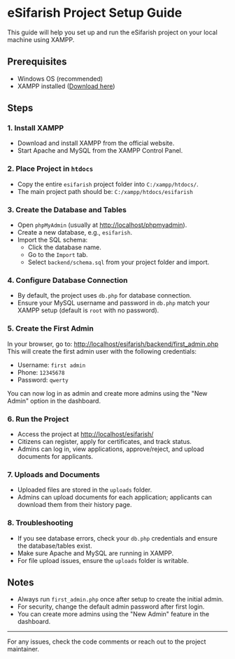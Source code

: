 # eSifarish Project Setup Guide

This guide will help you set up and run the eSifarish project on your local machine using XAMPP.

## Prerequisites

- Windows OS (recommended)
- XAMPP installed ([Download here](https://www.apachefriends.org/index.html))

## Steps

### 1. Install XAMPP

- Download and install XAMPP from the official website.
- Start Apache and MySQL from the XAMPP Control Panel.

### 2. Place Project in `htdocs`

- Copy the entire `esifarish` project folder into `C:/xampp/htdocs/`.
- The main project path should be: `C:/xampp/htdocs/esifarish`

### 3. Create the Database and Tables

- Open `phpMyAdmin` (usually at [http://localhost/phpmyadmin](http://localhost/phpmyadmin)).
- Create a new database, e.g., `esifarish`.
- Import the SQL schema:
  - Click the database name.
  - Go to the `Import` tab.
  - Select `backend/schema.sql` from your project folder and import.

### 4. Configure Database Connection

- By default, the project uses `db.php` for database connection.
- Ensure your MySQL username and password in `db.php` match your XAMPP setup (default is `root` with no password).

### 5. Create the First Admin

In your browser, go to: [http://localhost/esifarish/backend/first_admin.php](http://localhost/esifarish/backend/first_admin.php)
This will create the first admin user with the following credentials:

- Username: `first admin`
- Phone: `12345678`
- Password: `qwerty`

You can now log in as admin and create more admins using the "New Admin" option in the dashboard.

### 6. Run the Project

- Access the project at [http://localhost/esifarish/](http://localhost/esifarish/)
- Citizens can register, apply for certificates, and track status.
- Admins can log in, view applications, approve/reject, and upload documents for applicants.

### 7. Uploads and Documents

- Uploaded files are stored in the `uploads` folder.
- Admins can upload documents for each application; applicants can download them from their history page.

### 8. Troubleshooting

- If you see database errors, check your `db.php` credentials and ensure the database/tables exist.
- Make sure Apache and MySQL are running in XAMPP.
- For file upload issues, ensure the `uploads` folder is writable.

## Notes

- Always run `first_admin.php` once after setup to create the initial admin.
- For security, change the default admin password after first login.
- You can create more admins using the "New Admin" feature in the dashboard.

---

For any issues, check the code comments or reach out to the project maintainer.
